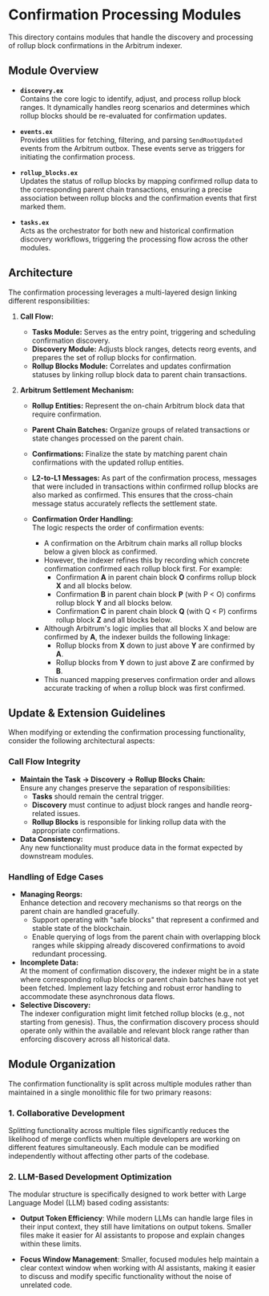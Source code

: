 # Confirmation Processing Modules

This directory contains modules that handle the discovery and processing of rollup block confirmations in the Arbitrum indexer.

## Module Overview

- **`discovery.ex`**  
  Contains the core logic to identify, adjust, and process rollup block ranges. It dynamically handles reorg scenarios and determines which rollup blocks should be re-evaluated for confirmation updates.

- **`events.ex`**  
  Provides utilities for fetching, filtering, and parsing `SendRootUpdated` events from the Arbitrum outbox. These events serve as triggers for initiating the confirmation process.

- **`rollup_blocks.ex`**  
  Updates the status of rollup blocks by mapping confirmed rollup data to the corresponding parent chain transactions, ensuring a precise association between rollup blocks and the confirmation events that first marked them.

- **`tasks.ex`**  
  Acts as the orchestrator for both new and historical confirmation discovery workflows, triggering the processing flow across the other modules.

## Architecture

The confirmation processing leverages a multi-layered design linking different responsibilities:

1. **Call Flow:**  
   - **Tasks Module:** Serves as the entry point, triggering and scheduling confirmation discovery.
   - **Discovery Module:** Adjusts block ranges, detects reorg events, and prepares the set of rollup
     blocks for confirmation.
   - **Rollup Blocks Module:** Correlates and updates confirmation statuses by linking rollup block data
     to parent chain transactions.

2. **Arbitrum Settlement Mechanism:**  
   - **Rollup Entities:** Represent the on-chain Arbitrum block data that require confirmation.
   - **Parent Chain Batches:** Organize groups of related transactions or state changes processed
     on the parent chain.
   - **Confirmations:** Finalize the state by matching parent chain confirmations with the updated rollup
     entities.
   - **L2-to-L1 Messages:** As part of the confirmation process, messages that were included in
     transactions within confirmed rollup blocks are also marked as confirmed. This ensures that the cross-chain message status accurately reflects the settlement state.

   - **Confirmation Order Handling:**  
     The logic respects the order of confirmation events:
     - A confirmation on the Arbitrum chain marks all rollup blocks below a given block as confirmed.
     - However, the indexer refines this by recording which concrete confirmation confirmed each rollup block first. For example:
       - Confirmation **A** in parent chain block **O** confirms rollup block **X** and all blocks below.
       - Confirmation **B** in parent chain block **P** (with P < O) confirms rollup block **Y** and all blocks below.
       - Confirmation **C** in parent chain block **Q** (with Q < P) confirms rollup block **Z** and all blocks below.
     - Although Arbitrum's logic implies that all blocks X and below are confirmed by **A**, the indexer builds the following linkage:
       - Rollup blocks from **X** down to just above **Y** are confirmed by **A**.
       - Rollup blocks from **Y** down to just above **Z** are confirmed by **B**.
     - This nuanced mapping preserves confirmation order and allows accurate tracking of when a rollup block was first confirmed.

## Update & Extension Guidelines

When modifying or extending the confirmation processing functionality, consider the following
architectural aspects:

### Call Flow Integrity
- **Maintain the Task → Discovery → Rollup Blocks Chain:**  
  Ensure any changes preserve the separation of responsibilities:
  - **Tasks** should remain the central trigger.
  - **Discovery** must continue to adjust block ranges and handle reorg-related issues.
  - **Rollup Blocks** is responsible for linking rollup data with the appropriate confirmations.
- **Data Consistency:**  
  Any new functionality must produce data in the format expected by downstream modules.

### Handling of Edge Cases
- **Managing Reorgs:**  
  Enhance detection and recovery mechanisms so that reorgs on the parent chain are handled gracefully.
  - Support operating with "safe blocks" that represent a confirmed and stable state of the blockchain.
  - Enable querying of logs from the parent chain with overlapping block ranges while skipping already discovered confirmations to avoid redundant processing.
- **Incomplete Data:**  
  At the moment of confirmation discovery, the indexer might be in a state where corresponding
  rollup blocks or parent chain batches have not yet been fetched. Implement lazy fetching and robust error handling to accommodate these asynchronous data flows.
- **Selective Discovery:**  
  The indexer configuration might limit fetched rollup blocks (e.g., not starting from genesis). Thus, the confirmation discovery process should operate only within the available and relevant block range rather than enforcing discovery across all historical data.

## Module Organization

The confirmation functionality is split across multiple modules rather than maintained in a single monolithic file for two primary reasons:

### 1. Collaborative Development

Splitting functionality across multiple files significantly reduces the likelihood of merge conflicts when multiple developers are working on different features simultaneously. Each module can be modified independently without affecting other parts of the codebase.

### 2. LLM-Based Development Optimization

The modular structure is specifically designed to work better with Large Language Model (LLM) based coding assistants:

- **Output Token Efficiency**: While modern LLMs can handle large files in their input context, they still have limitations on output tokens. Smaller files make it easier for AI assistants to propose and explain changes within these limits.

- **Focus Window Management**: Smaller, focused modules help maintain a clear context window when working with AI assistants, making it easier to discuss and modify specific functionality without the noise of unrelated code.